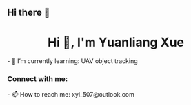 ## Hi there 👋

<h1 align="center">Hi 👋, I'm Yuanliang Xue</h1>
- 🌱 I’m currently learning: UAV object tracking



<h3 align="left">Connect with me:</h3>
<p align="left">
</p>
- 📫 How to reach me: xyl_507@outlook.com
